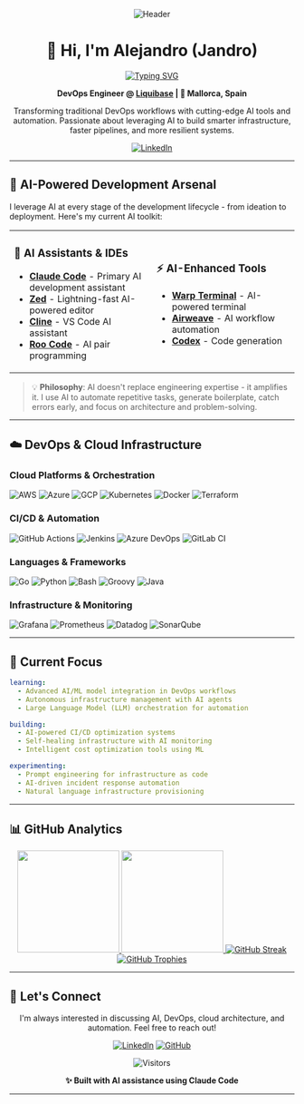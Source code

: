 <div align="center">

![Header](https://github.com/jandroav/jandroav/blob/main/header_.png)

# 👋 Hi, I'm Alejandro (Jandro)

[![Typing SVG](https://readme-typing-svg.demolab.com?font=Fira+Code&size=22&duration=3000&pause=1000&color=2E9EF7&center=true&vCenter=true&width=600&lines=AI-Augmented+DevOps+Engineer;Building+the+Future+with+AI+%2B+Cloud;Automating+Everything+Intelligently)](https://git.io/typing-svg)

**DevOps Engineer @ [Liquibase](https://www.liquibase.com/) | 📍 Mallorca, Spain**

Transforming traditional DevOps workflows with cutting-edge AI tools and automation.
Passionate about leveraging AI to build smarter infrastructure, faster pipelines, and more resilient systems.

[![LinkedIn](https://img.shields.io/badge/Connect_on_LinkedIn-0077B5?style=for-the-badge&logo=linkedin&logoColor=white)](https://www.linkedin.com/in/alejandro-alvarez-vazquez-43a83625/)

</div>

---

## 🤖 AI-Powered Development Arsenal

I leverage AI at every stage of the development lifecycle - from ideation to deployment. Here's my current AI toolkit:

<table>
<tr>
<td width="50%">

### 🧠 AI Assistants & IDEs

- **[Claude Code](https://claude.ai/code)** - Primary AI development assistant
- **[Zed](https://zed.dev)** - Lightning-fast AI-powered editor
- **[Cline](https://github.com/cline/cline)** - VS Code AI assistant
- **[Roo Code](https://rooscode.ai)** - AI pair programming

</td>
<td width="50%">

### ⚡ AI-Enhanced Tools

- **[Warp Terminal](https://www.warp.dev)** - AI-powered terminal
- **[Airweave](https://airweave.ai)** - AI workflow automation
- **[Codex](https://openai.com/blog/openai-codex)** - Code generation

</td>
</tr>
</table>

> 💡 **Philosophy**: AI doesn't replace engineering expertise - it amplifies it. I use AI to automate repetitive tasks, generate boilerplate, catch errors early, and focus on architecture and problem-solving.

---

## ☁️ DevOps & Cloud Infrastructure

### Cloud Platforms & Orchestration

![AWS](https://img.shields.io/badge/Amazon_AWS-FF9900?style=for-the-badge&logo=amazonaws&logoColor=white)
![Azure](https://img.shields.io/badge/Microsoft_Azure-0078D4?style=for-the-badge&logo=microsoftazure&logoColor=white)
![GCP](https://img.shields.io/badge/Google_Cloud-4285F4?style=for-the-badge&logo=google-cloud&logoColor=white)
![Kubernetes](https://img.shields.io/badge/Kubernetes-326CE5?style=for-the-badge&logo=kubernetes&logoColor=white)
![Docker](https://img.shields.io/badge/Docker-2496ED?style=for-the-badge&logo=docker&logoColor=white)
![Terraform](https://img.shields.io/badge/Terraform-7B42BC?style=for-the-badge&logo=terraform&logoColor=white)

### CI/CD & Automation

![GitHub Actions](https://img.shields.io/badge/GitHub_Actions-2088FF?style=for-the-badge&logo=github-actions&logoColor=white)
![Jenkins](https://img.shields.io/badge/Jenkins-D24939?style=for-the-badge&logo=jenkins&logoColor=white)
![Azure DevOps](https://img.shields.io/badge/Azure_DevOps-0078D7?style=for-the-badge&logo=azure-devops&logoColor=white)
![GitLab CI](https://img.shields.io/badge/GitLab_CI-FC6D26?style=for-the-badge&logo=gitlab&logoColor=white)

### Languages & Frameworks

![Go](https://img.shields.io/badge/Go-00ADD8?style=for-the-badge&logo=go&logoColor=white)
![Python](https://img.shields.io/badge/Python-3776AB?style=for-the-badge&logo=python&logoColor=white)
![Bash](https://img.shields.io/badge/Shell_Script-121011?style=for-the-badge&logo=gnu-bash&logoColor=white)
![Groovy](https://img.shields.io/badge/Groovy-4298B8?style=for-the-badge&logo=apachegroovy&logoColor=white)
![Java](https://img.shields.io/badge/OpenJDK-ED8B00?style=for-the-badge&logo=openjdk&logoColor=white)

### Infrastructure & Monitoring

![Grafana](https://img.shields.io/badge/Grafana-F46800?style=for-the-badge&logo=grafana&logoColor=white)
![Prometheus](https://img.shields.io/badge/Prometheus-E6522C?style=for-the-badge&logo=prometheus&logoColor=white)
![Datadog](https://img.shields.io/badge/Datadog-632CA6?style=for-the-badge&logo=datadog&logoColor=white)
![SonarQube](https://img.shields.io/badge/SonarQube-4E9BCD?style=for-the-badge&logo=sonarqube&logoColor=white)

---

## 🚀 Current Focus

```yaml
learning:
  - Advanced AI/ML model integration in DevOps workflows
  - Autonomous infrastructure management with AI agents
  - Large Language Model (LLM) orchestration for automation

building:
  - AI-powered CI/CD optimization systems
  - Self-healing infrastructure with AI monitoring
  - Intelligent cost optimization tools using ML

experimenting:
  - Prompt engineering for infrastructure as code
  - AI-driven incident response automation
  - Natural language infrastructure provisioning
```

---

## 📊 GitHub Analytics

<div align="center">

<a href="https://github.com/jandroav">
  <img height="180em" src="https://github-readme-stats.vercel.app/api?username=jandroav&show_icons=true&theme=tokyonight&include_all_commits=true&count_private=true&hide_border=true&bg_color=0D1117&title_color=58A6FF&icon_color=1F6FEB&text_color=C9D1D9"/>
  <img height="180em" src="https://github-readme-stats.vercel.app/api/top-langs/?username=jandroav&layout=compact&langs_count=8&theme=tokyonight&hide_border=true&bg_color=0D1117&title_color=58A6FF&text_color=C9D1D9"/>
</a>

<a href="https://github.com/jandroav">
  <img src="https://github-readme-streak-stats.herokuapp.com/?user=jandroav&theme=tokyonight&hide_border=true&background=0D1117&stroke=58A6FF&ring=58A6FF&fire=FF6B6B&currStreakLabel=C9D1D9" alt="GitHub Streak" />
</a>

<a href="https://github.com/jandroav">
  <img src="https://github-profile-trophy.vercel.app/?username=jandroav&theme=tokyonight&no-frame=true&no-bg=true&margin-w=4&column=7" alt="GitHub Trophies" />
</a>

</div>

---

## 🔗 Let's Connect

<div align="center">

I'm always interested in discussing AI, DevOps, cloud architecture, and automation. Feel free to reach out!

[![LinkedIn](https://img.shields.io/badge/LinkedIn-Let's_Connect-0077B5?style=for-the-badge&logo=linkedin&logoColor=white)](https://www.linkedin.com/in/alejandro-alvarez-vazquez-43a83625/)
[![GitHub](https://img.shields.io/badge/GitHub-Follow-181717?style=for-the-badge&logo=github&logoColor=white)](https://github.com/jandroav)

<img src="https://visitor-badge.laobi.icu/badge?page_id=jandroav.jandroav" alt="Visitors" />

**✨ Built with AI assistance using Claude Code**

</div>

---

<!-- Resources -->
<!-- Typing SVG: https://github.com/DenverCoder1/readme-typing-svg -->
<!-- GitHub Stats: https://github.com/anuraghazra/github-readme-stats -->
<!-- GitHub Streak: https://github.com/DenverCoder1/github-readme-streak-stats -->
<!-- Trophies: https://github.com/ryo-ma/github-profile-trophy -->
<!-- Shields: https://shields.io/ -->
<!-- Icons: https://simpleicons.org/ -->
